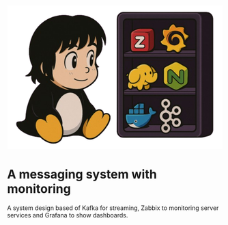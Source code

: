![Display Screen Page](./resources/screen_page.png)

# A messaging system with monitoring

A system design based of Kafka for streaming, Zabbix to monitoring server services and Grafana to show dashboards.

